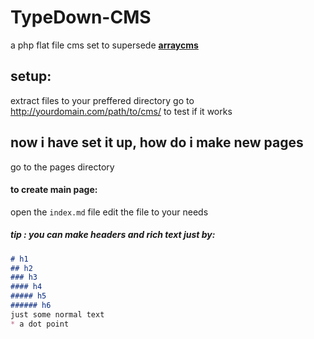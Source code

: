 # TypeDown-CMS
a php flat file cms set to supersede **[arraycms](https://github.com/x35gaming/arraycms)**
## setup:
extract files to your preffered directory
go to http://yourdomain.com/path/to/cms/ to test if it works

## now i have set it up, how do i make new pages
go to the pages directory
#### to create main page:
open the `index.md` file
edit the file to your needs
##### tip : you can make headers and rich text just by:
```md
# h1
## h2
### h3
#### h4
##### h5
###### h6
just some normal text
* a dot point
```
